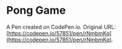 # Pong Game

A Pen created on CodePen.io. Original URL: [https://codepen.io/57851/pen/rNmbmKq](https://codepen.io/57851/pen/rNmbmKq).


